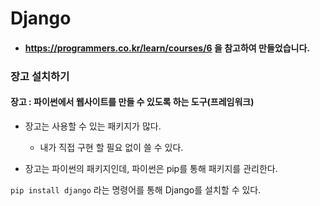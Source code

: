 # Django

- #### https://programmers.co.kr/learn/courses/6 을 참고하여 만들었습니다.

### 장고 설치하기 

#### 장고 : 파이썬에서 웹사이트를 만들 수 있도록 하는 도구(프레임워크)

- 장고는 사용할 수 있는 패키지가 많다.
    * 내가 직접 구현 할 필요 없이 쓸 수 있다.

- 장고는 파이썬의 패키지인데, 파이썬은 pip를 통해 패키지를 관리한다.

`pip install django` 라는 명령어를 통해 Django를 설치할 수 있다.